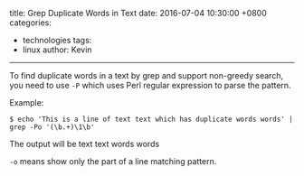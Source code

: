 title: Grep Duplicate Words in Text
date: 2016-07-04 10:30:00 +0800
categories:
 - technologies
tags:
 - linux
author: Kevin
---

To find duplicate words in a text by grep and support non-greedy search, you need to use `-P` which uses Perl regular expression to parse the pattern.

<!-- more -->

Example:

	$ echo 'This is a line of text text which has duplicate words words' | grep -Po '(\b.+)\1\b'
	
The output will be
	text text
	words words
	
`-o` means show only the part of a line matching pattern.

